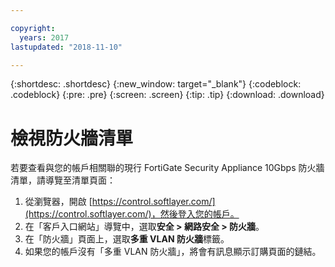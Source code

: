 ```yaml
---

copyright:
  years: 2017
lastupdated: "2018-11-10"

---
```


{:shortdesc: .shortdesc}
{:new_window: target="_blank"}
{:codeblock: .codeblock}
{:pre: .pre}
{:screen: .screen}
{:tip: .tip}
{:download: .download}

# 檢視防火牆清單
若要查看與您的帳戶相關聯的現行 FortiGate Security Appliance 10Gbps 防火牆清單，請導覽至清單頁面：

1. 從瀏覽器，開啟 [https://control.softlayer.com/](https://control.softlayer.com/)，然後登入您的帳戶。
2. 在「客戶入口網站」導覽中，選取**安全 > 網路安全 > 防火牆**。
3. 在「防火牆」頁面上，選取**多重 VLAN 防火牆**標籤。 
4. 如果您的帳戶沒有「多重 VLAN 防火牆」，將會有訊息顯示訂購頁面的鏈結。 
